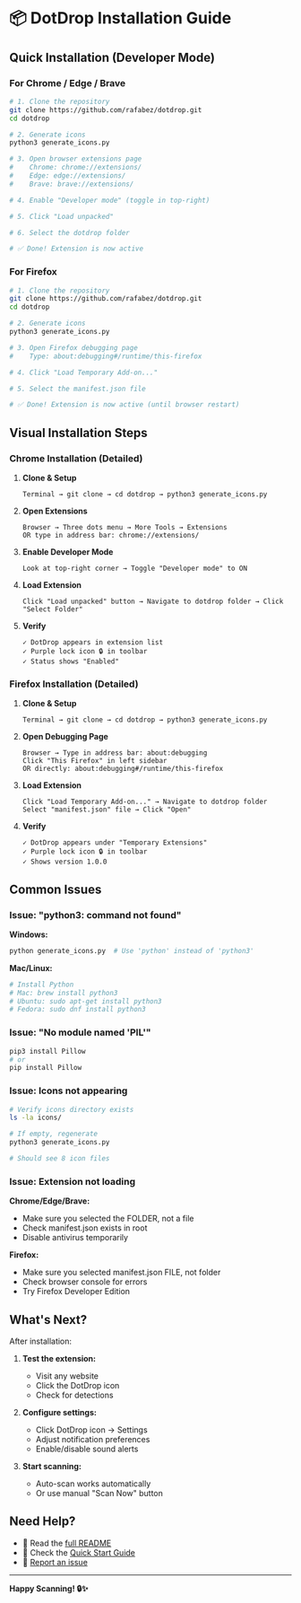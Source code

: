 # 📦 DotDrop Installation Guide

## Quick Installation (Developer Mode)

### For Chrome / Edge / Brave

```bash
# 1. Clone the repository
git clone https://github.com/rafabez/dotdrop.git
cd dotdrop

# 2. Generate icons
python3 generate_icons.py

# 3. Open browser extensions page
#    Chrome: chrome://extensions/
#    Edge: edge://extensions/
#    Brave: brave://extensions/

# 4. Enable "Developer mode" (toggle in top-right)

# 5. Click "Load unpacked"

# 6. Select the dotdrop folder

# ✅ Done! Extension is now active
```

### For Firefox

```bash
# 1. Clone the repository
git clone https://github.com/rafabez/dotdrop.git
cd dotdrop

# 2. Generate icons
python3 generate_icons.py

# 3. Open Firefox debugging page
#    Type: about:debugging#/runtime/this-firefox

# 4. Click "Load Temporary Add-on..."

# 5. Select the manifest.json file

# ✅ Done! Extension is now active (until browser restart)
```

## Visual Installation Steps

### Chrome Installation (Detailed)

1. **Clone & Setup**
   ```
   Terminal → git clone → cd dotdrop → python3 generate_icons.py
   ```

2. **Open Extensions**
   ```
   Browser → Three dots menu → More Tools → Extensions
   OR type in address bar: chrome://extensions/
   ```

3. **Enable Developer Mode**
   ```
   Look at top-right corner → Toggle "Developer mode" to ON
   ```

4. **Load Extension**
   ```
   Click "Load unpacked" button → Navigate to dotdrop folder → Click "Select Folder"
   ```

5. **Verify**
   ```
   ✓ DotDrop appears in extension list
   ✓ Purple lock icon 🔒 in toolbar
   ✓ Status shows "Enabled"
   ```

### Firefox Installation (Detailed)

1. **Clone & Setup**
   ```
   Terminal → git clone → cd dotdrop → python3 generate_icons.py
   ```

2. **Open Debugging Page**
   ```
   Browser → Type in address bar: about:debugging
   Click "This Firefox" in left sidebar
   OR directly: about:debugging#/runtime/this-firefox
   ```

3. **Load Extension**
   ```
   Click "Load Temporary Add-on..." → Navigate to dotdrop folder
   Select "manifest.json" file → Click "Open"
   ```

4. **Verify**
   ```
   ✓ DotDrop appears under "Temporary Extensions"
   ✓ Purple lock icon 🔒 in toolbar
   ✓ Shows version 1.0.0
   ```

## Common Issues

### Issue: "python3: command not found"

**Windows:**
```bash
python generate_icons.py  # Use 'python' instead of 'python3'
```

**Mac/Linux:**
```bash
# Install Python
# Mac: brew install python3
# Ubuntu: sudo apt-get install python3
# Fedora: sudo dnf install python3
```

### Issue: "No module named 'PIL'"

```bash
pip3 install Pillow
# or
pip install Pillow
```

### Issue: Icons not appearing

```bash
# Verify icons directory exists
ls -la icons/

# If empty, regenerate
python3 generate_icons.py

# Should see 8 icon files
```

### Issue: Extension not loading

**Chrome/Edge/Brave:**
- Make sure you selected the FOLDER, not a file
- Check manifest.json exists in root
- Disable antivirus temporarily

**Firefox:**
- Make sure you selected manifest.json FILE, not folder
- Check browser console for errors
- Try Firefox Developer Edition

## What's Next?

After installation:

1. **Test the extension:**
   - Visit any website
   - Click the DotDrop icon
   - Check for detections

2. **Configure settings:**
   - Click DotDrop icon → Settings
   - Adjust notification preferences
   - Enable/disable sound alerts

3. **Start scanning:**
   - Auto-scan works automatically
   - Or use manual "Scan Now" button

## Need Help?

- 📖 Read the [full README](README.md)
- 🚀 Check the [Quick Start Guide](QUICKSTART.md)
- 🐛 [Report an issue](https://github.com/rafabez/dotdrop/issues)

---

**Happy Scanning! 🔒✨**

